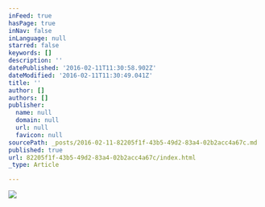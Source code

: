 ```yaml
---
inFeed: true
hasPage: true
inNav: false
inLanguage: null
starred: false
keywords: []
description: ''
datePublished: '2016-02-11T11:30:58.902Z'
dateModified: '2016-02-11T11:30:49.041Z'
title: ''
author: []
authors: []
publisher:
  name: null
  domain: null
  url: null
  favicon: null
sourcePath: _posts/2016-02-11-82205f1f-43b5-49d2-83a4-02b2acc4a67c.md
published: true
url: 82205f1f-43b5-49d2-83a4-02b2acc4a67c/index.html
_type: Article

---
```

![](https://the-grid-user-content.s3-us-west-2.amazonaws.com/401b7fff-598e-485d-8896-0cf580de2b43.jpg)